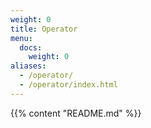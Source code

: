 ```yaml
---
weight: 0
title: Operator
menu:
  docs:
    weight: 0
aliases:
  - /operator/
  - /operator/index.html
---
```

{{% content "README.md" %}}

